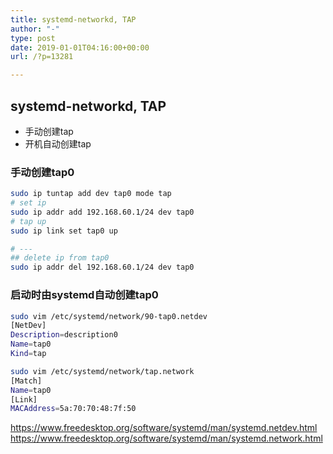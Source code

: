 ```yaml
---
title: systemd-networkd, TAP
author: "-"
type: post
date: 2019-01-01T04:16:00+00:00
url: /?p=13281

---
```

## systemd-networkd, TAP
- 手动创建tap
- 开机自动创建tap

### 手动创建tap0
```bash
sudo ip tuntap add dev tap0 mode tap
# set ip
sudo ip addr add 192.168.60.1/24 dev tap0
# tap up
sudo ip link set tap0 up

# ---
## delete ip from tap0
sudo ip addr del 192.168.60.1/24 dev tap0
```

### 启动时由systemd自动创建tap0
```bash
sudo vim /etc/systemd/network/90-tap0.netdev
[NetDev]
Description=description0
Name=tap0
Kind=tap

sudo vim /etc/systemd/network/tap.network
[Match]
Name=tap0
[Link]
MACAddress=5a:70:70:48:7f:50
```

https://www.freedesktop.org/software/systemd/man/systemd.netdev.html
https://www.freedesktop.org/software/systemd/man/systemd.network.html